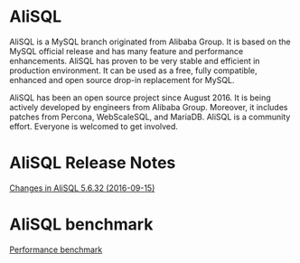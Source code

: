 # AliSQL
AliSQL is a MySQL branch originated from Alibaba Group. It is based on the MySQL official release and has many feature and performance enhancements.  AliSQL has proven to be very stable and efficient in production environment. It can be used as a free, fully compatible, enhanced and open source drop-in replacement for MySQL.  

AliSQL has been an open source project since August 2016. It is being actively developed by engineers from Alibaba Group. Moreover, it includes patches from Percona, WebScaleSQL, and MariaDB. AliSQL is a community effort. Everyone is welcomed to get involved.

# AliSQL Release Notes

[Changes in AliSQL 5.6.32 (2016-09-15) ](https://github.com/xpchild/SQL/wiki/Changes-in-AliSQL-5.6.32-(2016-09-15))

# AliSQL benchmark
[Performance benchmark ](https://github.com/xpchild/SQL/wiki/AliSQL-Performance-benchmark)
